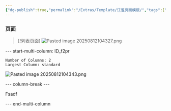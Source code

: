 ```yaml
---
{"dg-publish":true,"permalink":"/Extras/Template/江淮页面模板/","tags":["江淮毅昌/蝶创I-MES/MES"]}
---
```


### 页面

> [!列表页面]
> ![Pasted image 20250812104327.png](/img/user/Extras/Attachments/Pasted%20image%2020250812104327.png)



--- start-multi-column: ID_f2pr
```column-settings
Number of Columns: 2
Largest Column: standard
```

![Pasted image 20250812104343.png](/img/user/Extras/Attachments/Pasted%20image%2020250812104343.png)

--- column-break ---

Fsadf

--- end-multi-column

